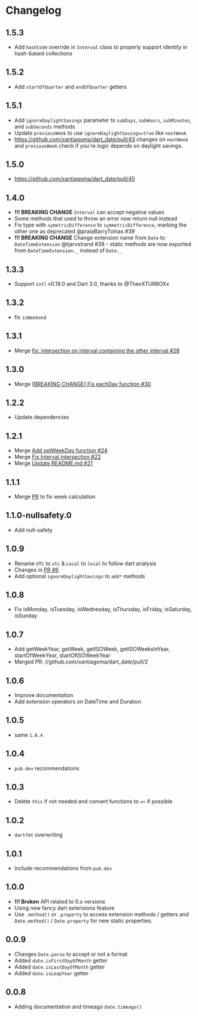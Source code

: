 # Changelog

## 1.5.3
- Add `hashCode` override in `Interval` class to properly support identity in hash-based collections

## 1.5.2
- Add `startOfQuarter` and `endOfQuarter` getters

## 1.5.1

- Add `ignoreDaylightSavings` parameter to `subDays`, `subHours`, `subMinutes`, and `subSeconds` methods
- Update `previousWeek` to use `ignoreDaylightSavings=true` like `nextWeek`
- https://github.com/xantiagoma/dart_date/pull/43 changes on `nextWeek` and `previousWeek` check if you're logic depends on daylight savings.

## 1.5.0
- https://github.com/xantiagoma/dart_date/pull/45

## 1.4.0

- **!!! BREAKING CHANGE** `Interval` can accept negative values
- Some methods that used to throw an error now return null instead
- Fix type with `symetricDifference` to `symmetricDifference`, marking the other one as deprecated @praiaBarryTolnas #39
- **!!! BREAKING CHANGE** Change extension name from `Date` to `DateTimeExtension` @tjarvstrand #38 - static methods are now exported from `DateTimeExtension._` instead of `Date._`

## 1.3.3

- Support `intl` v0.19.0 and Dart 3.0, thanks to @ThexXTURBOXx

## 1.3.2

- fix `isWeekend`

## 1.3.1

- Merge [fix: intersection on interval containing the other interval #28](https://github.com/xantiagoma/dart_date/pull/28)

## 1.3.0

- Merge [[BREAKING CHANGE] Fix eachDay function #30](https://github.com/xantiagoma/dart_date/pull/30)

## 1.2.2

- Update dependencies

## 1.2.1

- Merge [Add setWeekDay function #24](https://github.com/xantiagoma/dart_date/pull/24)
- Merge [Fix Interval intersection #22](https://github.com/xantiagoma/dart_date/pull/22)
- Merge [Update README.md #21](https://github.com/xantiagoma/dart_date/pull/21)

## 1.1.1

- Merge [PR](https://github.com/xantiagoma/dart_date/pull/16) to fix week calculation

## 1.1.0-nullsafety.0

- Add null-safety

## 1.0.9

- Rename `UTC` to `utc` & `Local` to `local` to follow dart analysis
- Changes in [PR #6](https://github.com/xantiagoma/dart_date/pull/6)
- Add optional `ignoreDaylightSavings` to `add*` methods

## 1.0.8

- Fix isMonday, isTuesday, isWednesday, isThursday, isFriday, isSaturday, isSunday

## 1.0.7

- Add getWeekYear, getWeek, getISOWeek, getISOWeeksInYear, startOfWeekYear, startOfISOWeekYear
- Merged PR: //github.com/xantiagoma/dart_date/pull/2

## 1.0.6

- Improve documentation
- Add extension operators on DateTime and Duration

## 1.0.5

- same `1.0.4`

## 1.0.4

- `pub.dev` recommendations

## 1.0.3

- Delete `this` if not needed and convert functions to `=>` if possible

## 1.0.2

- `dartfmt` overwriting

## 1.0.1

- Include recommendations from `pub.dev`

## 1.0.0

- **!!! Broken** API related to 0.x versions
- Using new fancy dart extensions feature
- Use `.method()` or `.property` to access extension methods / getters and `Date.method()` / `Date.property` for new static properties.

## 0.0.9

- Changes `Date.parse` to accept or not a format
- Added `date.isFirstDayOfMonth` getter
- Added `date.isLastDayOfMonth` getter
- Added `date.isLeapYear` getter

## 0.0.8

- Adding documentation and timeago `date.timeago()`
